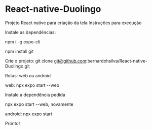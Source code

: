 # React-native-Duolingo

Projeto React native para criação da tela
Instruções para execução

Instale as dependências:

npm i -g expo-cli

npm install git

Crie o projeto:
git clone git@github.com:bernardohsilva/React-native-Duolingo.git

Rotas:
web ou android

web:
npx expo start --web

Instale a dependência pedida

npx expo start --web, novamente


android:
npx expo start

Pronto!

